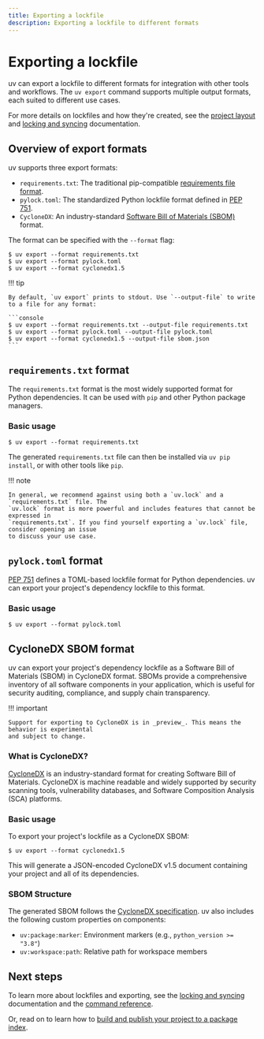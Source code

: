 ```yaml
---
title: Exporting a lockfile
description: Exporting a lockfile to different formats
---
```


# Exporting a lockfile

uv can export a lockfile to different formats for integration with other tools and workflows. The `uv export` command supports multiple output formats, each suited to different use cases.

For more details on lockfiles and how they're created, see the
[project layout](../concepts/projects/layout.md) and
[locking and syncing](../concepts/projects/sync.md) documentation.

## Overview of export formats

uv supports three export formats:

- `requirements.txt`: The traditional pip-compatible [requirements file format](https://pip.pypa.io/en/stable/reference/requirements-file-format/).
- `pylock.toml`: The standardized Python lockfile format defined in [PEP 751](https://peps.python.org/pep-0751/).
- `CycloneDX`: An industry-standard [Software Bill of Materials (SBOM)](https://cyclonedx.org/) format.

The format can be specified with the `--format` flag:

```console
$ uv export --format requirements.txt
$ uv export --format pylock.toml
$ uv export --format cyclonedx1.5
```

!!! tip

    By default, `uv export` prints to stdout. Use `--output-file` to write to a file for any format:

    ```console
    $ uv export --format requirements.txt --output-file requirements.txt
    $ uv export --format pylock.toml --output-file pylock.toml
    $ uv export --format cyclonedx1.5 --output-file sbom.json
    ```

## `requirements.txt` format

The `requirements.txt` format is the most widely supported format for Python dependencies. It can be used with `pip` and other Python package managers.

### Basic usage

```console
$ uv export --format requirements.txt
```

The generated `requirements.txt` file can then be installed via `uv pip install`, or with other tools like `pip`.

!!! note

    In general, we recommend against using both a `uv.lock` and a `requirements.txt` file. The
    `uv.lock` format is more powerful and includes features that cannot be expressed in
    `requirements.txt`. If you find yourself exporting a `uv.lock` file, consider opening an issue
    to discuss your use case.

## `pylock.toml` format

[PEP 751](https://peps.python.org/pep-0751/) defines a TOML-based lockfile format for Python dependencies. uv can export your project's dependency lockfile to this format.

### Basic usage

```console
$ uv export --format pylock.toml
```

## CycloneDX SBOM format

uv can export your project's dependency lockfile as a Software Bill of Materials (SBOM) in CycloneDX format. SBOMs provide a comprehensive inventory of all software components in your application, which is useful for security auditing, compliance, and supply chain transparency.

!!! important

    Support for exporting to CycloneDX is in _preview_. This means the behavior is experimental
    and subject to change.

### What is CycloneDX?

[CycloneDX](https://cyclonedx.org/) is an industry-standard format for creating Software Bill of Materials. CycloneDX is machine readable and widely supported by security scanning tools, vulnerability databases, and Software Composition Analysis (SCA) platforms.

### Basic usage

To export your project's lockfile as a CycloneDX SBOM:

```console
$ uv export --format cyclonedx1.5
```

This will generate a JSON-encoded CycloneDX v1.5 document containing your project and all of its dependencies.

### SBOM Structure

The generated SBOM follows the [CycloneDX specification](https://cyclonedx.org/specification/overview/). uv also includes the following custom properties on components:

- `uv:package:marker`: Environment markers (e.g., `python_version >= "3.8"`)
- `uv:workspace:path`: Relative path for workspace members

## Next steps

To learn more about lockfiles and exporting, see the
[locking and syncing](../concepts/projects/sync.md) documentation and the
[command reference](../reference/cli.md#uv-export).

Or, read on to learn how to [build and publish your project to a package index](./package.md).
